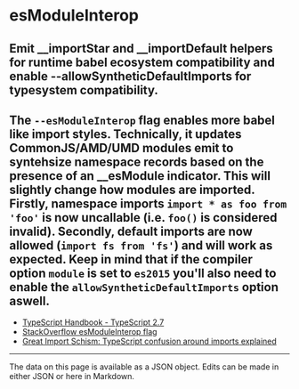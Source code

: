 <!-- Important! Do not modify comment blocks. They are necessary for the transformer to work properly -->

<!-- title -->
# esModuleInterop

<!-- shortDescription -->
Emit __importStar and __importDefault helpers for runtime babel ecosystem compatibility and enable --allowSyntheticDefaultImports for typesystem compatibility.
---

<!-- extendedDescription -->
The `--esModuleInterop` flag enables more babel like import styles. Technically, it updates CommonJS/AMD/UMD modules emit to syntehsize namespace records based on the presence of an __esModule indicator. This will slightly change how modules are imported. Firstly, namespace imports `import * as foo from 'foo'` is now uncallable (i.e. `foo()` is considered invalid). Secondly, default imports are now allowed (`import fs from 'fs'`) and will work as expected. Keep in mind that if the compiler option `module` is set to `es2015` you'll also need to enable the `allowSyntheticDefaultImports` option aswell.
---

<!-- references -->
- [TypeScript Handbook - TypeScript 2.7](https://www.typescriptlang.org/docs/handbook/release-notes/typescript-2-7.html#support-for-import-d-from-cjs-from-commonjs-modules-with---esmoduleinterop)
- [StackOverflow esModuleInterop flag](https://stackoverflow.com/questions/48785451/is-there-a-way-to-use-esmoduleinterop-in-tsconfig-as-opposed-to-it-being-a-fla)
- [Great Import Schism: TypeScript confusion around imports explained](https://itnext.io/great-import-schism-typescript-confusion-around-imports-explained-d512fc6769c2)
---

<!-- footer -->
The data on this page is available as a JSON object. Edits can be made in either JSON or here in Markdown.

